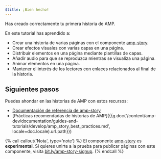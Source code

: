 ```yaml
---
$title: ¡Bien hecho!
---
```


Has creado correctamente tu primera historia de AMP.

En este tutorial has aprendido a:

- Crear una historia de varias páginas con el componente [amp-story](/es/docs/reference/components/amp-story.html).
- Crear efectos visuales con varias capas en una página.
- Distribuir elementos en una página mediante plantillas de capas.
- Añadir audio para que se reproduzca mientras se visualiza una página.
- Animar elementos en una página.
- Mantener el interés de los lectores con enlaces relacionados al final de la historia.

## Siguientes pasos

Puedes ahondar en las historias de AMP con estos recursos:

- [Documentación de referencia de amp-story](/es/docs/reference/components/amp-story.html)
- [Prácticas recomendadas de historias de AMP]({{g.doc('/content/amp-dev/documentation/guides-and-tutorials/develop/amp_story_best_practices.md', locale=doc.locale).url.path}})

{% call callout('Nota', type='note') %}
El componente [amp-story](/es/docs/reference/components/amp-story.html) es **experimental**. Si quieres unirte a la prueba para publicar páginas con este componente, visita <a href="http://bit.ly/amp-story-signup">bit.ly/amp-story-signup</a>.
{% endcall %}


